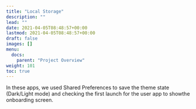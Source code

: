 ```yaml
---
title: "Local Storage"
description: ""
lead: ""
date: 2021-04-05T08:48:57+00:00
lastmod: 2021-04-05T08:48:57+00:00
draft: false
images: []
menu:
  docs:
    parent: "Project Overview"
weight: 101
toc: true
---
```


In these apps, we used Shared Preferences to save the theme state (Dark/Light mode) and checking the first launch for the user app to showthe onboarding screen.
